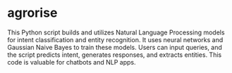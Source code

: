 # agrorise
This Python script builds and utilizes Natural Language Processing models for intent classification and entity recognition. It uses neural networks and Gaussian Naive Bayes to train these models. Users can input queries, and the script predicts intent, generates responses, and extracts entities. This code is valuable for chatbots and NLP apps.
